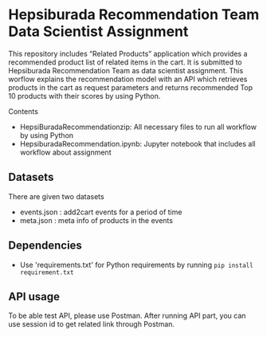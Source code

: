 # Hepsiburada Recommendation Team Data Scientist Assignment
This repository includes “Related Products” application which provides a recommended product list of related items in the cart. It is submitted to Hepsiburada Recommendation Team as data scientist assignment. This worflow explains the recommendation model with an API which retrieves products in the cart as request parameters and returns recommended Top 10 products with their scores by using Python. 

Contents
* HepsiBuradaRecommendationzip: All necessary files to run all workflow by using Python
* HepsiburadaRecommendation.ipynb: Jupyter notebook that includes all workflow about assignment

## Datasets
There are given two datasets
* events.json : add2cart events for a period of time
* meta.json : meta info of products in the events

## Dependencies
* Use 'requirements.txt' for Python requirements by running ```pip install requirement.txt```

## API usage
To be able test API, please use Postman. After running API part, you can use session id to get related link through Postman. 
